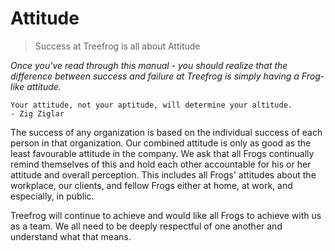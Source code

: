 # Attitude

> Success at Treefrog is all about Attitude

<i>Once you've read through this manual - you should realize that the difference between success and failure at Treefrog is simply having a Frog-like attitude.</i>
 
```
Your attitude, not your aptitude, will determine your altitude. 
- Zig Ziglar
```
The success of any organization is based on the individual success of each person in that organization. Our combined attitude is only as good as the least favourable attitude in the company. We ask that all Frogs continually remind themselves of this and hold each other accountable for his or her attitude and overall perception. This includes all Frogs' attitudes about the workplace, our clients, and fellow Frogs either at home, at work, and especially, in public.

Treefrog will continue to achieve and would like all Frogs to achieve with us as a team. We all need to be deeply respectful of one another and understand what that means.